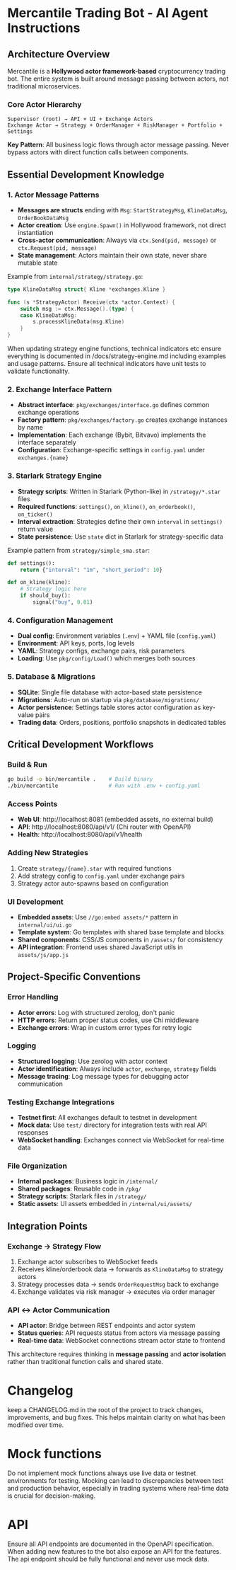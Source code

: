 # Mercantile Trading Bot - AI Agent Instructions

## Architecture Overview

Mercantile is a **Hollywood actor framework-based** cryptocurrency trading bot. The entire system is built around message passing between actors, not traditional microservices.

### Core Actor Hierarchy
```
Supervisor (root) → API + UI + Exchange Actors
Exchange Actor → Strategy + OrderManager + RiskManager + Portfolio + Settings
```

**Key Pattern**: All business logic flows through actor message passing. Never bypass actors with direct function calls between components.

## Essential Development Knowledge

### 1. Actor Message Patterns
- **Messages are structs** ending with `Msg`: `StartStrategyMsg`, `KlineDataMsg`, `OrderBookDataMsg`
- **Actor creation**: Use `engine.Spawn()` in Hollywood framework, not direct instantiation
- **Cross-actor communication**: Always via `ctx.Send(pid, message)` or `ctx.Request(pid, message)`
- **State management**: Actors maintain their own state, never share mutable state

Example from `internal/strategy/strategy.go`:
```go
type KlineDataMsg struct{ Kline *exchanges.Kline }

func (s *StrategyActor) Receive(ctx *actor.Context) {
    switch msg := ctx.Message().(type) {
    case KlineDataMsg:
        s.processKlineData(msg.Kline)
    }
}
```

When updating strategy engine functions, technical indicators etc ensure everything is documented in /docs/strategy-engine.md including examples and usage patterns. Ensure all technical indicators have unit tests to validate functionality.

### 2. Exchange Interface Pattern
- **Abstract interface**: `pkg/exchanges/interface.go` defines common exchange operations
- **Factory pattern**: `pkg/exchanges/factory.go` creates exchange instances by name
- **Implementation**: Each exchange (Bybit, Bitvavo) implements the interface separately
- **Configuration**: Exchange-specific settings in `config.yaml` under `exchanges.{name}`

### 3. Starlark Strategy Engine
- **Strategy scripts**: Written in Starlark (Python-like) in `/strategy/*.star` files
- **Required functions**: `settings()`, `on_kline()`, `on_orderbook()`, `on_ticker()`
- **Interval extraction**: Strategies define their own `interval` in `settings()` return value
- **State persistence**: Use `state` dict in Starlark for strategy-specific data

Example pattern from `strategy/simple_sma.star`:
```python
def settings():
    return {"interval": "1m", "short_period": 10}

def on_kline(kline):
    # Strategy logic here
    if should_buy():
        signal("buy", 0.01)
```

### 4. Configuration Management
- **Dual config**: Environment variables (`.env`) + YAML file (`config.yaml`)
- **Environment**: API keys, ports, log levels
- **YAML**: Strategy configs, exchange pairs, risk parameters
- **Loading**: Use `pkg/config/Load()` which merges both sources

### 5. Database & Migrations
- **SQLite**: Single file database with actor-based state persistence
- **Migrations**: Auto-run on startup via `pkg/database/migrations/`
- **Actor persistence**: Settings table stores actor configuration as key-value pairs
- **Trading data**: Orders, positions, portfolio snapshots in dedicated tables

## Critical Development Workflows

### Build & Run
```bash
go build -o bin/mercantile .    # Build binary
./bin/mercantile                # Run with .env + config.yaml
```

### Access Points
- **Web UI**: http://localhost:8081 (embedded assets, no external build)
- **API**: http://localhost:8080/api/v1/ (Chi router with OpenAPI)
- **Health**: http://localhost:8080/api/v1/health

### Adding New Strategies
1. Create `strategy/{name}.star` with required functions
2. Add strategy config to `config.yaml` under exchange pairs
3. Strategy actor auto-spawns based on configuration

### UI Development
- **Embedded assets**: Use `//go:embed assets/*` pattern in `internal/ui/ui.go`
- **Template system**: Go templates with shared base template and blocks
- **Shared components**: CSS/JS components in `/assets/` for consistency
- **API integration**: Frontend uses shared JavaScript utils in `assets/js/app.js`

## Project-Specific Conventions

### Error Handling
- **Actor errors**: Log with structured zerolog, don't panic
- **HTTP errors**: Return proper status codes, use Chi middleware
- **Exchange errors**: Wrap in custom error types for retry logic

### Logging
- **Structured logging**: Use zerolog with actor context
- **Actor identification**: Always include `actor`, `exchange`, `strategy` fields
- **Message tracing**: Log message types for debugging actor communication

### Testing Exchange Integrations
- **Testnet first**: All exchanges default to testnet in development
- **Mock data**: Use `test/` directory for integration tests with real API responses
- **WebSocket handling**: Exchanges connect via WebSocket for real-time data

### File Organization
- **Internal packages**: Business logic in `/internal/`
- **Shared packages**: Reusable code in `/pkg/`
- **Strategy scripts**: Starlark files in `/strategy/`
- **Static assets**: UI assets embedded in `/internal/ui/assets/`

## Integration Points

### Exchange → Strategy Flow
1. Exchange actor subscribes to WebSocket feeds
2. Receives kline/orderbook data → forwards as `KlineDataMsg` to strategy actors
3. Strategy processes data → sends `OrderRequestMsg` back to exchange
4. Exchange validates via risk manager → executes via order manager

### API ↔ Actor Communication
- **API actor**: Bridge between REST endpoints and actor system
- **Status queries**: API requests status from actors via message passing
- **Real-time data**: WebSocket connections stream actor state to frontend

This architecture requires thinking in **message passing** and **actor isolation** rather than traditional function calls and shared state.

# Changelog

keep a CHANGELOG.md in the root of the project to track changes, improvements, and bug fixes. This helps maintain clarity on what has been modified over time.

# Mock functions

Do not implement mock functions always use live data or testnet environments for testing. Mocking can lead to discrepancies between test and production behavior, especially in trading systems where real-time data is crucial for decision-making.

# API

Ensure all API endpoints are documented in the OpenAPI specification. When adding new features to the bot also expose an API for the features. The api endpoint should be fully functional and never use mock data.